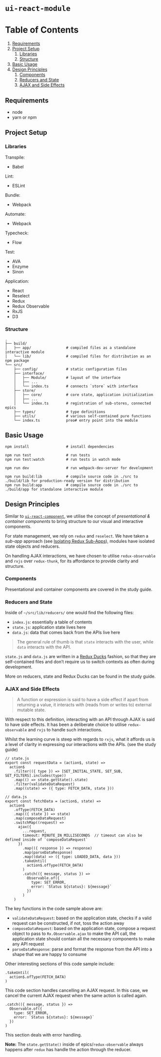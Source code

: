 # `ui-react-module`

# Table of Contents
1. [Requirements](#requirements)
1. [Project Setup](#project-setup)
	1. [Libraries](#libraries)
	1. [Structure](#structure)
1. [Basic Usage](#basic-usage)
1. [Design Principles](#design-principles)
	1. [Components](#components)
	1. [Reducers and State](#reducers-and-state)
	1. [AJAX and Side Effects](#ajax-and-side-effects)

## Requirements
- node
- yarn or npm

## Project Setup

### Libraries

Transpile:
- Babel

Lint:
- ESLint

Bundle:
- Webpack

Automate:
- Webpack

Typecheck:
- Flow

Test:
- AVA
- Enzyme
- Sinon

Application:
- React
- Reselect
- Redux
- Redux Observable
- RxJS
- D3

### Structure

```
.
├── build/
│   ├── app/                # compiled files as a standalone interactive module
│   └── lib/                # compiled files for distribution as an npm package
└── src/
    ├── config/             # static configuration files
    ├── interface/
    │   ├── Module/         # layout of the interface
    │   ├── ...
    │   └── index.ts        # connects `store` with interface
    ├── store/
    │   ├── core/           # core state, application initialization
    │   ├── ...
    │   └── index.ts        # registration of sub-stores, connected epics
    ├── types/              # type definitions
    ├── utils/              # various self-contained pure functions
    └── index.ts            preo# entry point into the module
```

## Basic Usage

```
npm install                 # install dependencies

npm run test                # run tests
npm run test:watch          # run tests in watch mode

npm run dev                 # run webpack-dev-server for development

npm run build:lib           # compile source code in ./src to ./build/lib for production-ready version for distribution
npm run build:app           # compile source code in ./src to ./build/app for standalone interactive module
```

## Design Principles  

Similar to [`ui-react-component`](https://github.com/ocd-sg/ui-react-component), we utilise the concept of *presentational & container components* to bring structure to our visual and interactive components.

For state management, we rely on `redux` and `reselect`. We have taken a *sub-app* approach (see [Isolating Redux Sub-Apps](http://redux.js.org/docs/recipes/IsolatingSubapps.html)), modules have isolated state objects and reducers.

On handling AJAX interactions, we have chosen to utilise `redux-observable` and `rxjs` over `redux-thunk`, for its affordance to provide clarity and structure.

### Components

Presentational and container components are covered in the study guide.

### Reducers and State

Inside of `~/src/lib/reducers/` one would find the following files:

- `index.js`: essentially a table of contents
- `state.js`: application state lives here
- `data.js`: data that comes back from the APIs live here

> The general rule of thumb is that `state` interacts with the user, while `data` interacts with the API.

`state.js` and `data.js` are written in a [Redux Ducks](https://github.com/erikras/ducks-modular-redux) fashion, so that they are self-contained files and don’t require us to switch contexts as often during development.

More on reducers, state and Redux Ducks can be found in the study guide.

### AJAX and Side Effects

> A function or expression is said to have a side effect if apart from returning a value, it interacts with (reads from or writes to) external mutable state.

With respect to this definition, interacting with an API through AJAX is said to have side effects. It has been a deliberate choice to utilise `redux-observable` and `rxjs` to handle such interactions.

Whilst the learning curve is steep with regards to `rxjs`, what it affords us is a level of clarity in expressing our interactions with the APIs. (see the study guide)

```
// state.js
export const requestData = (action$, state) =>
  action$
    .filter(({ type }) => [SET_INITIAL_STATE, SET_SUB, SET_FILTERS].includes(type))
    .map(() => state.getState().state)
    .filter(validateDataRequest)
    .map((state) => ({ type: FETCH_DATA, state }))
```

```
// data.js
export const fetchData = (action$, state) =>
  action$
    .ofType(FETCH_DATA)
    .map(({ state }) => state)
    .map(composeDataRequest)
    .switchMap((request) =>
      ajax({
        ...request,
        timeout: MINUTE_IN_MILLISECONDS  // timeout can also be defined inside of `composeDataRequest`
      })
        .map(({ response }) => response)
        .map(parseDataResponse)
        .map((data) => ({ type: LOADED_DATA, data }))
        .takeUntil(
          action$.ofType(FETCH_DATA)
        )
        .catch(({ message, status }) =>
          Observable.of({
            type: SET_ERROR,
            error: `Status ${status}: ${message}`
          })
        )
    )
```

The key functions in the code sample above are:

- `validateDataRequest`: based on the application state, checks if a valid request can be constructed, if not, toss the action away
- `composeDataRequest`: based on the application state, compose a request object to pass to `Rx.Observable.ajax` to make the API call, the application state should contain all the necessary components to make any API request
- `parseDataResponse`: parse and format the response from the API into a shape that we are happy to consume

Other interesting sections of this code sample include:

```
.takeUntil(
  action$.ofType(FETCH_DATA)
)
```

This code section handles cancelling an AJAX request. In this case, we cancel the current AJAX request when the same action is called again.

```
.catch(({ message, status }) =>
  Observable.of({
    type: SET_ERROR,
    error: `Status ${status}: ${message}`
  })
)
```

This section deals with error handling.

**Note:** The `state.getState()` inside of epics/`redux-observable` always happens after `redux` has handle the action through the reducer.
